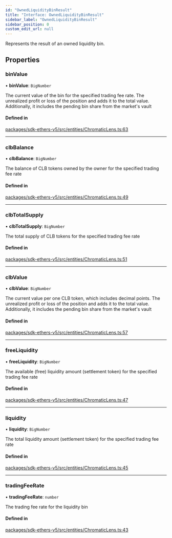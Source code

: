 ```yaml
---
id: "OwnedLiquidityBinResult"
title: "Interface: OwnedLiquidityBinResult"
sidebar_label: "OwnedLiquidityBinResult"
sidebar_position: 0
custom_edit_url: null
---
```


Represents the result of an owned liquidity bin.

## Properties

### binValue

• **binValue**: `BigNumber`

The current value of the bin for the specified trading fee rate.
The unrealized profit or loss of the position and adds it to the total value.
Additionally, it includes the pending bin share from the market's vault

#### Defined in

[packages/sdk-ethers-v5/src/entities/ChromaticLens.ts:63](https://github.com/chromatic-protocol/sdk/blob/ba212bd/packages/sdk-ethers-v5/src/entities/ChromaticLens.ts#L63)

___

### clbBalance

• **clbBalance**: `BigNumber`

The balance of CLB tokens owned by the owner for the specified trading fee rate

#### Defined in

[packages/sdk-ethers-v5/src/entities/ChromaticLens.ts:49](https://github.com/chromatic-protocol/sdk/blob/ba212bd/packages/sdk-ethers-v5/src/entities/ChromaticLens.ts#L49)

___

### clbTotalSupply

• **clbTotalSupply**: `BigNumber`

The total supply of CLB tokens for the specified trading fee rate

#### Defined in

[packages/sdk-ethers-v5/src/entities/ChromaticLens.ts:51](https://github.com/chromatic-protocol/sdk/blob/ba212bd/packages/sdk-ethers-v5/src/entities/ChromaticLens.ts#L51)

___

### clbValue

• **clbValue**: `BigNumber`

The current value per one CLB token, which includes decimal points.
The unrealized profit or loss of the position and adds it to the total value.
Additionally, it includes the pending bin share from the market's vault

#### Defined in

[packages/sdk-ethers-v5/src/entities/ChromaticLens.ts:57](https://github.com/chromatic-protocol/sdk/blob/ba212bd/packages/sdk-ethers-v5/src/entities/ChromaticLens.ts#L57)

___

### freeLiquidity

• **freeLiquidity**: `BigNumber`

The available (free) liquidity amount (settlement token) for the specified trading fee rate

#### Defined in

[packages/sdk-ethers-v5/src/entities/ChromaticLens.ts:47](https://github.com/chromatic-protocol/sdk/blob/ba212bd/packages/sdk-ethers-v5/src/entities/ChromaticLens.ts#L47)

___

### liquidity

• **liquidity**: `BigNumber`

The total liquidity amount (settlement token) for the specified trading fee rate

#### Defined in

[packages/sdk-ethers-v5/src/entities/ChromaticLens.ts:45](https://github.com/chromatic-protocol/sdk/blob/ba212bd/packages/sdk-ethers-v5/src/entities/ChromaticLens.ts#L45)

___

### tradingFeeRate

• **tradingFeeRate**: `number`

The trading fee rate for the liquidity bin

#### Defined in

[packages/sdk-ethers-v5/src/entities/ChromaticLens.ts:43](https://github.com/chromatic-protocol/sdk/blob/ba212bd/packages/sdk-ethers-v5/src/entities/ChromaticLens.ts#L43)
